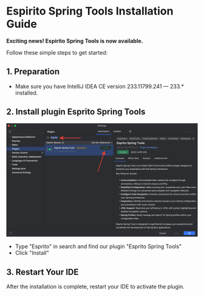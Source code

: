 # Espirito Spring Tools Installation Guide

**Exciting news! Espirito Spring Tools is now available.**

Follow these simple steps to get started:

## 1. Preparation

- Make sure you have IntelliJ IDEA CE version 233.11799.241 — 233.* installed.

## 2. Install plugin Esprito Spring Tools

![](/images/installation-guide-4.png)

- Type "Esprito" in search and find our plugin "Esprito Spring Tools"
- Click "Install"

## 3. Restart Your IDE

After the installation is complete, restart your IDE to activate the plugin.
